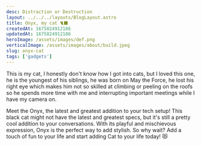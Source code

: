 ```yaml
---
desc: Distraction or Destruction
layout: ../../../layouts/BlogLayout.astro
title: Onyx, my cat 🐈‍⬛
createdAt: 1675824912186
updatedAt: 1675824912186
heroImage: /assets/images/def.png
verticalImage: /assets/images/about/build.jpeg
slug: onyx-cat
tags: ['gadgets']
---
```


This is my cat, I honestly don't know how I got into cats, but I loved this one, he is the youngest of his siblings, he was born on May the Force, he lost his right eye which makes him not so skilled at climbing or peeling on the roofs so he spends more time with me and interrupting important meetings while I have my camera on.

Meet the Onyx, the latest and greatest addition to your tech setup! This black cat might not have the latest and greatest specs, but it's still a pretty cool addition to your conversations. With its playful and mischievous expression, Onyx is the perfect way to add stylish. So why wait? Add a touch of fun to your life and start adding Cat to your life today! 😻
